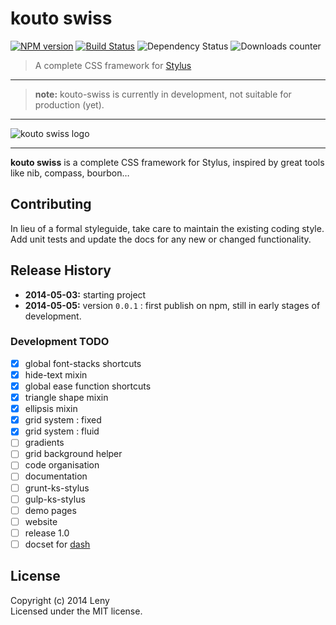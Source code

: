 # kouto swiss

[![NPM version](http://img.shields.io/npm/v/kouto-swiss.svg)](https://www.npmjs.org/package/kouto-swiss) [![Build Status](http://img.shields.io/travis/leny/kouto-swiss.svg)](https://travis-ci.org/leny/kouto-swiss) ![Dependency Status](https://david-dm.org/leny/kouto-swiss.svg) ![Downloads counter](http://img.shields.io/npm/dm/kouto-swiss.svg)

> A complete CSS framework for [Stylus](http://learnboost.github.io/stylus/)

* * *

> **note:** kouto-swiss is currently in development, not suitable for production (yet).

* * *

![kouto swiss logo](https://raw.githubusercontent.com/leny/kouto-swiss/master/Logo.png)

* * *

**kouto swiss** is a complete CSS framework for Stylus, inspired by great tools like nib, compass, bourbon…

## Contributing

In lieu of a formal styleguide, take care to maintain the existing coding style.  
Add unit tests and update the docs for any new or changed functionality.

## Release History

- **2014-05-03:** starting project
- **2014-05-05:** version `0.0.1` : first publish on npm, still in early stages of development.

### Development TODO

- [x] global font-stacks shortcuts
- [x] hide-text mixin
- [x] global ease function shortcuts
- [x] triangle shape mixin
- [x] ellipsis mixin
- [x] grid system : fixed
- [x] grid system : fluid
- [ ] gradients
- [ ] grid background helper
- [ ] code organisation
- [ ] documentation
- [ ] grunt-ks-stylus
- [ ] gulp-ks-stylus
- [ ] demo pages
- [ ] website
- [ ] release 1.0
- [ ] docset for [dash](http://kapeli.com/dash)

## License
Copyright (c) 2014 Leny  
Licensed under the MIT license.

